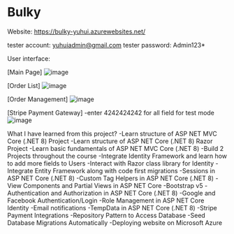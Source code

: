 # Bulky
Website: https://bulky-yuhui.azurewebsites.net/

tester account: yuhuiadmin@gmail.com
tester password: Admin123*

User interface:

[Main Page]
![image](https://github.com/yuhui17/Bulky/assets/88811702/0356ffb7-2d0e-42f9-8ddc-4358a3e51492)

[Order List]
![image](https://github.com/yuhui17/Bulky/assets/88811702/30a0ad53-35f2-4300-8ea4-f5a18311cce6)

[Order Management]
![image](https://github.com/yuhui17/Bulky/assets/88811702/015f78c5-86ca-4141-916b-914ed222eb8c)

[Stripe Payment Gateway]
-enter 4242424242 for all field for test mode
![image](https://github.com/yuhui17/Bulky/assets/88811702/8f2e2b25-05c3-4299-98e7-8a21d59ace90)

What I have learned from this project?
-Learn structure of ASP NET MVC Core (.NET 8) Project
-Learn structure of ASP NET Core (.NET 8) Razor Project
-Learn basic fundamentals of ASP NET MVC Core (.NET 8)
-Build 2 Projects throughout the course
-Integrate Identity Framework and learn how to add more fields to Users
-Interact with Razor class library for Identity
-Integrate Entity Framework along with code first migrations
-Sessions in ASP NET Core (.NET 8)
-Custom Tag Helpers in ASP NET Core (.NET 8)
-View Components and Partial Views in ASP NET Core
-Bootstrap v5
-Authentication and Authorization in ASP NET Core (.NET 8)
-Google and Facebook Authentication/Login
-Role Management in ASP NET Core Identity
-Email notifications
-TempData in ASP NET Core (.NET 8)
-Stripe Payment Integrations
-Repository Pattern to Access Database
-Seed Database Migrations Automatically
-Deploying website on Microsoft Azure
